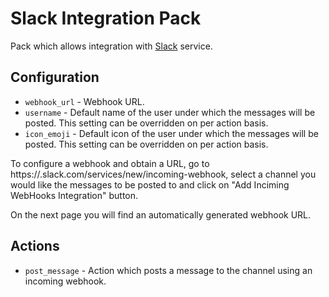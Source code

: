 # Slack Integration Pack

Pack which allows integration with [Slack](https://slack.com/) service.

## Configuration

* ``webhook_url`` - Webhook URL.
* ``username`` - Default name of the user under which the messages will be
  posted. This setting can be overridden on per action basis.
* ``icon_emoji`` - Default icon of the user under which the messages will be
  posted. This setting can be overridden on per action basis.

To configure a webhook and obtain a URL, go to
https://<your company>.slack.com/services/new/incoming-webhook, select a
channel you would like the messages to be posted to and click on "Add
Inciming WebHooks Integration" button.

On the next page you will find an automatically generated webhook URL.

## Actions

* ``post_message`` - Action which posts a message to the channel using an
  incoming webhook.
